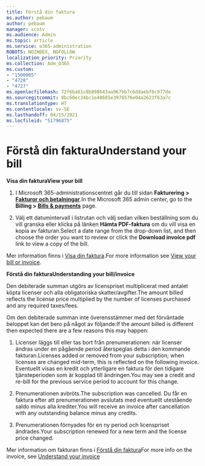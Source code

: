 ```yaml
---
title: Förstå din faktura
ms.author: pebaum
author: pebaum
manager: scotv
ms.audience: Admin
ms.topic: article
ms.service: o365-administration
ROBOTS: NOINDEX, NOFOLLOW
localization_priority: Priority
ms.collection: Adm_O365
ms.custom:
- "1500005"
- "4728"
- "4727"
ms.openlocfilehash: 72f6ba61c8b898643aa967bb7c6ddaebf6c977de
ms.sourcegitcommit: 8bc60ec34bc1e40685e3976576e04a2623f63a7c
ms.translationtype: HT
ms.contentlocale: sv-SE
ms.lasthandoff: 04/15/2021
ms.locfileid: "51796875"
---
```

# <a name="understand-your-bill"></a><span data-ttu-id="d83fd-102">Förstå din faktura</span><span class="sxs-lookup"><span data-stu-id="d83fd-102">Understand your bill</span></span>

<span data-ttu-id="d83fd-103">**Visa din faktura**</span><span class="sxs-lookup"><span data-stu-id="d83fd-103">**View your bill**</span></span>

1. <span data-ttu-id="d83fd-104">I Microsoft 365-administrationscentret går du till sidan **Fakturering > [Fakturor och betalningar](https://go.microsoft.com/fwlink/p/?linkid=848039)**.</span><span class="sxs-lookup"><span data-stu-id="d83fd-104">In the Microsoft 365 admin center, go to the **Billing > [Bills & payments](https://go.microsoft.com/fwlink/p/?linkid=848039)** page.</span></span>

2. <span data-ttu-id="d83fd-105">Välj ett datumintervall i listrutan och välj sedan vilken beställning som du vill granska eller klicka på länken **Hämta PDF-faktura** om du vill visa en kopia av fakturan.</span><span class="sxs-lookup"><span data-stu-id="d83fd-105">Select a date range from the drop-down list, and then choose the order you want to review or click the **Download invoice pdf** link to view a copy of the bill.</span></span>

<span data-ttu-id="d83fd-106">Mer information finns i [Visa din faktura](https://docs.microsoft.com/microsoft-365/commerce/billing-and-payments/view-your-bill-or-invoice).</span><span class="sxs-lookup"><span data-stu-id="d83fd-106">For more information see [View your bill or invoice](https://docs.microsoft.com/microsoft-365/commerce/billing-and-payments/view-your-bill-or-invoice).</span></span>

<span data-ttu-id="d83fd-107">**Förstå din faktura**</span><span class="sxs-lookup"><span data-stu-id="d83fd-107">**Understanding your bill/invoice**</span></span>

<span data-ttu-id="d83fd-108">Den debiterade summan utgörs av licenspriset multiplicerat med antalet köpta licenser och alla obligatoriska skatter/avgifter.</span><span class="sxs-lookup"><span data-stu-id="d83fd-108">The amount billed reflects the license price multiplied by the number of licenses purchased and any required taxes/fees.</span></span>

<span data-ttu-id="d83fd-109">Om den debiterade summan inte överensstämmer med det förväntade beloppet kan det bero på något av följande:</span><span class="sxs-lookup"><span data-stu-id="d83fd-109">If the amount billed is different then expected there are a few reasons this may happen:</span></span>

1. <span data-ttu-id="d83fd-110">Licenser läggs till eller tas bort från prenumerationen: när licenser ändras under en pågående period återspeglas detta i den kommande fakturan.</span><span class="sxs-lookup"><span data-stu-id="d83fd-110">Licenses added or removed from your subscription; when licenses are changed mid-term, this is reflected on the following invoice.</span></span>  <span data-ttu-id="d83fd-111">Eventuellt visas en kredit och ytterligare en faktura för den tidigare tjänsteperioden som är kopplad till ändringen.</span><span class="sxs-lookup"><span data-stu-id="d83fd-111">You may see a credit and re-bill for the previous service period to account for this change.</span></span>

2. <span data-ttu-id="d83fd-112">Prenumerationen avbröts.</span><span class="sxs-lookup"><span data-stu-id="d83fd-112">The subscription was cancelled.</span></span>  <span data-ttu-id="d83fd-113">Du får en faktura efter att prenumerationen avslutats med eventuellt utestående saldo minus alla krediter.</span><span class="sxs-lookup"><span data-stu-id="d83fd-113">You will receive an invoice after cancellation with any outstanding balance minus any credits.</span></span>

3. <span data-ttu-id="d83fd-114">Prenumerationen förnyades för en ny period och licenspriset ändrades.</span><span class="sxs-lookup"><span data-stu-id="d83fd-114">Your subscription renewed for a new term and the license price changed.</span></span>  

<span data-ttu-id="d83fd-115">Mer information om fakturan finns i [Förstå din faktura](https://support.office.com/article/Understand-your-invoice-for-Office-365-for-business-0724b428-fb59-4962-8c37-6674166d7507)</span><span class="sxs-lookup"><span data-stu-id="d83fd-115">For more info on the invoice, see [Understand your invoice](https://support.office.com/article/Understand-your-invoice-for-Office-365-for-business-0724b428-fb59-4962-8c37-6674166d7507)</span></span>
